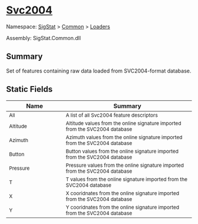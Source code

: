 # [Svc2004](./Svc2004.md)

Namespace: [SigStat]() > [Common](./../README.md) > [Loaders](./README.md)

Assembly: SigStat.Common.dll

## Summary
Set of features containing raw data loaded from SVC2004-format database.

## Static Fields

| Name | Summary | 
| --- | --- | 
| <sub>All</sub><img width=200/>| <sub>A list of all Svc2004 feature descriptors</sub><img width=200/>| <br>
| <sub>Altitude</sub><img width=200/>| <sub>Altitude values from the online signature imported from the SVC2004 database</sub><img width=200/>| <br>
| <sub>Azimuth</sub><img width=200/>| <sub>Azimuth values from the online signature imported from the SVC2004 database</sub><img width=200/>| <br>
| <sub>Button</sub><img width=200/>| <sub>Button values from the online signature imported from the SVC2004 database</sub><img width=200/>| <br>
| <sub>Pressure</sub><img width=200/>| <sub>Pressure values from the online signature imported from the SVC2004 database</sub><img width=200/>| <br>
| <sub>T</sub><img width=200/>| <sub>T values from the online signature imported from the SVC2004 database</sub><img width=200/>| <br>
| <sub>X</sub><img width=200/>| <sub>X cooridnates from the online signature imported from the SVC2004 database</sub><img width=200/>| <br>
| <sub>Y</sub><img width=200/>| <sub>Y cooridnates from the online signature imported from the SVC2004 database</sub><img width=200/>| <br>


